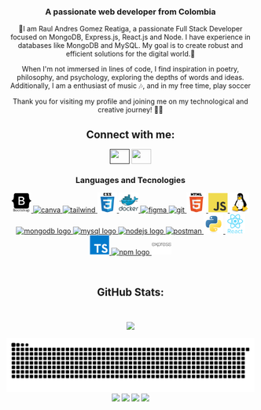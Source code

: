 
 
<h3 align="center">A passionate web developer from Colombia</h3>
<p align="center">👋I am Raul Andres Gomez Reatiga, a passionate Full Stack Developer focused on MongoDB, Express.js, React.js and Node. I have experience in databases like MongoDB and MySQL. My goal is to create robust and efficient solutions for the digital world.🌟
<p align="center">When I'm not immersed in lines of code, I find inspiration in poetry, philosophy, and psychology, exploring the depths of words and ideas. Additionally, I am a enthusiast of music 🎶, and in my free time, play soccer </p>
<p align="center">Thank you for visiting my profile and joining me on my technological and creative journey! 🚀🎉</p>

<h2 align="center">Connect with me:</h2>
<p align="center">
<a href="" target="blank">
  <img align="center" src="https://raw.githubusercontent.com/rahuldkjain/github-profile-readme-generator/master/src/images/icons/Social/linked-in-alt.svg" alt="" height="30" width="40" /></a>
<a href="https://discord.gg/juan856" target="blank">
  <img align="center" src="https://raw.githubusercontent.com/rahuldkjain/github-profile-readme-generator/master/src/images/icons/Social/discord.svg" alt="" height="30" width="40" /></a>
  <div align="center">
  
</div>
</p>

<h3 align="center">Languages and Tecnologies</h3>

<p align="center"> 
  <a href="https://getbootstrap.com" target="_blank" rel="noreferrer"> 
    <img src="https://raw.githubusercontent.com/devicons/devicon/master/icons/bootstrap/bootstrap-plain-wordmark.svg" alt="bootstrap" width="40" height="40"/> 
  </a> 

  <a href="https://canva.com" target="_blank" rel="noreferrer"> 
    <img src="https://cdn.jsdelivr.net/gh/devicons/devicon/icons/canva/canva-original.svg" alt="canva" width="40" height="40"/> 
  </a> 
  <a href="https://tailwindcss.com/" target="_blank" rel="noreferrer"> 
    <img src="https://cdn.jsdelivr.net/gh/devicons/devicon/icons/tailwindcss/tailwindcss-plain.svg" alt="tailwind" width="40" height="40"/> 
  </a> 
  <a href="https://www.w3schools.com/css/" target="_blank" rel="noreferrer"> 
    <img src="https://raw.githubusercontent.com/devicons/devicon/master/icons/css3/css3-original-wordmark.svg" alt="css3" width="40" height="40"/> 
  </a> 
  <a href="https://www.docker.com/" target="_blank" rel="noreferrer"> 
    <img src="https://raw.githubusercontent.com/devicons/devicon/master/icons/docker/docker-original-wordmark.svg" alt="docker" width="40" height="40"/> 
  </a>
  <a href="https://www.figma.com/" target="_blank" rel="noreferrer"> 
    <img src="https://www.vectorlogo.zone/logos/figma/figma-icon.svg" alt="figma" width="40" height="40"/> 
  </a> 
  <a href="https://git-scm.com/" target="_blank" rel="noreferrer"> 
    <img src="https://www.vectorlogo.zone/logos/git-scm/git-scm-icon.svg" alt="git" width="40" height="40"/> 
  </a> 
  <a href="https://www.w3.org/html/" target="_blank" rel="noreferrer"> 
    <img src="https://raw.githubusercontent.com/devicons/devicon/master/icons/html5/html5-original-wordmark.svg" alt="html5" width="40" height="40"/> 
  </a> 
  <a href="https://developer.mozilla.org/en-US/docs/Web/JavaScript" target="_blank" rel="noreferrer"> 
    <img src="https://raw.githubusercontent.com/devicons/devicon/master/icons/javascript/javascript-original.svg" alt="javascript" width="40" height="40"/> 
  </a> 
  <a href="https://www.linux.org/" target="_blank" rel="noreferrer"> 
    <img src="https://raw.githubusercontent.com/devicons/devicon/master/icons/linux/linux-original.svg" alt="linux" width="40" height="40"/> 
  </a> 
  <a href="https://www.mongodb.com/" target="_blank" rel="noreferrer"> 
     <img src="https://cdn.jsdelivr.net/gh/devicons/devicon/icons/mongodb/mongodb-original.svg" height="40" alt="mongodb logo"  />
  </a> 
  <a href="https://www.mysql.com/" target="_blank" rel="noreferrer"> 
      <img src="https://cdn.jsdelivr.net/gh/devicons/devicon/icons/mysql/mysql-original.svg" height="40" alt="mysql logo"  />
  </a> 
  <a href="https://nodejs.org" target="_blank" rel="noreferrer"> 
     <img src="https://cdn.jsdelivr.net/gh/devicons/devicon/icons/nodejs/nodejs-original.svg" height="40" alt="nodejs logo"  />
  </a> 
  <a href="https://postman.com" target="_blank" rel="noreferrer"> 
    <img src="https://www.vectorlogo.zone/logos/getpostman/getpostman-icon.svg" alt="postman" width="40" height="40"/> 
  </a> 
  <a href="https://www.python.org" target="_blank" rel="noreferrer"> 
    <img src="https://raw.githubusercontent.com/devicons/devicon/master/icons/python/python-original.svg" alt="python" width="40" height="40"/> 
  </a> 
  <a href="https://reactjs.org/" target="_blank" rel="noreferrer"> 
    <img src="https://raw.githubusercontent.com/devicons/devicon/master/icons/react/react-original-wordmark.svg" alt="react" width="40" height="40"/> 
  </a> 
  <a href="https://www.typescriptlang.org/" target="_blank" rel="noreferrer"> 
    <img src="https://raw.githubusercontent.com/devicons/devicon/master/icons/typescript/typescript-original.svg" alt="typescript" width="40" height="40"/> 
  </a>
  <a href="https://https://www.npmjs.com//" target="_blank" rel="noreferrer"> 
    <img src="https://cdn.jsdelivr.net/gh/devicons/devicon/icons/npm/npm-original-wordmark.svg" height="40" alt="npm logo"  />
  </a>
  <a href="https://expressjs.com" target="_blank" rel="noreferrer"> 
    <img src="https://raw.githubusercontent.com/devicons/devicon/master/icons/express/express-original-wordmark.svg" alt="express" width="40" height="40"/> 
  </a> 
</p>

<br>

<h2 align="center">GitHub Stats:</h2>

<br>

<p align="center"> <a href="https://github.com/ryo-ma/github-profile-trophy"><img src="https://github-profile-trophy.vercel.app/?username=CODE-G-ROOT&column=7&margin-h=15&no-frame=true&theme=gruvbox&no-bg=true"/></a></p>


<div align="center">
<picture style="jutify">
  <source media="(prefers-color-scheme: dark)" srcset="https://raw.githubusercontent.com/CODE-G-ROOT/CODE-G-ROOT/output/github-contribution-grid-snake-dark.svg">
  <img alt="github contribution grid snake animation" src="https://raw.githubusercontent.com/CODE-G-ROOT/CODE-G-ROOT/output/github-contribution-grid-snake.svg">
</picture>  
  <img width="355" src="https://github-readme-stats.vercel.app/api/top-langs/?username=CODE-G-ROOT&layout=compact&theme=codeSTACKr"/>
  <img width="450" src="https://github-readme-stats.vercel.app/api?username=code-g-root&count_private=false&show_icons=true&theme=codeSTACKr" />  
  <img width="600" src="https://streak-stats.demolab.com/?user=code-g-root&theme=codeSTACKr&hide_border=true"/>
  
  <img width="930" src="https://github-readme-activity-graph.vercel.app/graph?username=CODE-G-ROOT&bg_color=09131b&color=ff6546&line=ff652f&point=6d2d1d&area=true&hide_border=true" />
</div>
<a align="center" href="https://github.com/code-g-root/github-stats"></a>
</div>
